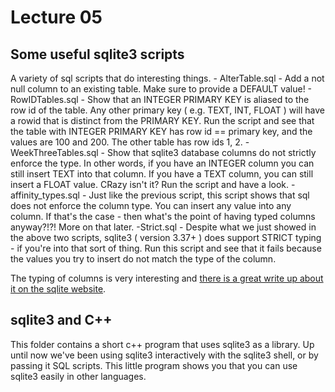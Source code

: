 # Lecture 05

## Some useful sqlite3 scripts
A variety of sql scripts that do interesting things.
	- AlterTable.sql - Add a not null column to an existing table. Make sure to provide a DEFAULT value!
	- RowIDTables.sql - Show that an INTEGER PRIMARY KEY is aliased to the row id of the table. Any other primary key ( e.g. TEXT, INT, FLOAT ) will have a rowid that is distinct from the PRIMARY KEY. Run the script and see that the table with INTEGER PRIMARY KEY has row id == primary key, and the values are 100 and 200. The other table has row ids 1, 2.
	- WeekThreeTables.sql - Show that sqlite3 database columns do not strictly enforce the type. In other words, if you have an INTEGER column you can still insert TEXT into that column. If you have a TEXT column, you can still insert a FLOAT value. CRazy isn't it? Run the script and have a look.
	- affinity_types.sql - Just like the previous script, this script shows that sql does not enforce the column type. You can insert any value into any column. If that's the case - then what's the point of having typed columns anyway?!?! More on that later.
	-Strict.sql - Despite what we just showed in the above two scripts, sqlite3 ( version 3.37+ ) does support STRICT typing - if you're into that sort of thing. Run this script and see that it fails because the values you try to insert do not match the type of the column.

The typing of columns is very interesting and [there is a great write up about it on the sqlite website](https://www.sqlite.org/datatype3.html).

## sqlite3 and C++

This folder contains a short c++ program that uses sqlite3 as a library. Up until now we've been using sqlite3 interactively with the sqlite3 shell, or by passing it SQL scripts. This little program shows you that you can use sqlite3 easily in other languages.
